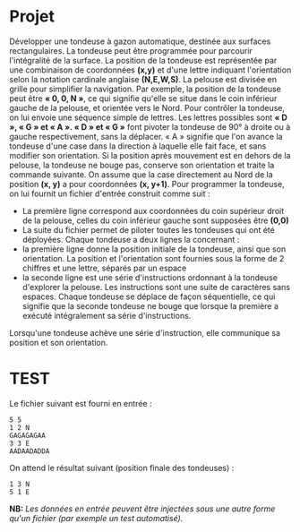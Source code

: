 # Projet
Développer une tondeuse à gazon automatique, destinée
aux surfaces rectangulaires.
La tondeuse peut être programmée pour parcourir l'intégralité de la surface.
La position de la tondeuse est représentée par une combinaison de coordonnées **(x,y)** et
d'une lettre indiquant l'orientation selon la notation cardinale anglaise **(N,E,W,S)**. La
pelouse est divisée en grille pour simplifier la navigation.
Par exemple, la position de la tondeuse peut être **« 0, 0, N »**, ce qui signifie qu'elle se situe
dans le coin inférieur gauche de la pelouse, et orientée vers le Nord.
Pour contrôler la tondeuse, on lui envoie une séquence simple de lettres. Les lettres
possibles sont **« D », « G » et « A ». « D » et « G »** font pivoter la tondeuse de 90° à droite
ou à gauche respectivement, sans la déplacer. « A » signifie que l'on avance la tondeuse
d'une case dans la direction à laquelle elle fait face, et sans modifier son orientation.
Si la position après mouvement est en dehors de la pelouse, la tondeuse ne bouge pas,
conserve son orientation et traite la commande suivante.
On assume que la case directement au Nord de la position **(x, y)** a pour coordonnées **(x,
y+1)**.
Pour programmer la tondeuse, on lui fournit un fichier d'entrée construit comme suit :
- La première ligne correspond aux coordonnées du coin supérieur droit de la pelouse,
celles du coin inférieur gauche sont supposées être **(0,0)**
- La suite du fichier permet de piloter toutes les tondeuses qui ont été déployées. Chaque
tondeuse a deux lignes la concernant :
- la première ligne donne la position initiale de la tondeuse, ainsi que son orientation.
La position et l'orientation sont fournies sous la forme de 2 chiffres et une lettre,
séparés par un espace
- la seconde ligne est une série d'instructions ordonnant à la tondeuse d'explorer la
pelouse. Les instructions sont une suite de caractères sans espaces.
Chaque tondeuse se déplace de façon séquentielle, ce qui signifie que la seconde tondeuse
ne bouge que lorsque la première a exécuté intégralement sa série d'instructions. 


Lorsqu'une tondeuse achève une série d'instruction, elle communique sa position et son
orientation.

# TEST
Le fichier suivant est fourni en entrée :
```text
5 5
1 2 N
GAGAGAGAA
3 3 E
AADAADADDA
```

On attend le résultat suivant (position finale des tondeuses) :
```text
1 3 N
5 1 E
```
**NB:** _Les données en entrée peuvent être injectées sous une autre forme qu'un fichier (par
exemple un test automatisé)._ 
